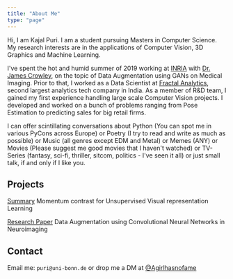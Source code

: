 ```yaml
---
title: "About Me"
type: "page"
---
```

Hi, I am Kajal Puri. I am a student pursuing Masters in Computer Science. My research interests are in the applications of Computer Vision, 3D Graphics and Machine Learning. 

I've spent the hot and humid summer of 2019 working at [INRIA](https://team.inria.fr/pervasive/) with [Dr. James Crowley](http://www-prima.inrialpes.fr/Prima/Homepages/jlc/jlc.html), on the topic of Data Augmentation using GANs on Medical Imaging. Prior to that, I worked as a Data Scientist at [Fractal Analytics](https://fractal.ai/), second largest analytics tech company in India. As a member of R&D team, I gained my first experience handling large scale Computer Vision projects. I developed and worked on a bunch of problems ranging from Pose Estimation to predicting sales for big retail firms. 

I can offer scintillating conversations about Python (You can spot me in various PyCons across Europe) or Poetry (I try to read and write as much as possible) or Music (all genres except EDM and Metal) or Memes (ANY) or Movies (Please suggest me good movies that I haven't watched) or TV-Series (fantasy, sci-fi, thriller, sitcom, politics - I've seen it all) or just small talk, if and only if I like you. 

## Projects


[Summary](https://www.dropbox.com/s/1z36pl7gl01hs8k/ExtendedAbstract.pdf?dl=0) Momentum contrast for Unsupervised Visual representation Learning

[Research Paper](https://www.dropbox.com/s/l5fbzk4ro36dpkh/PURI.pdf?dl=0) Data Augmentation using Convolutional Neural Networks in Neuroimaging


## Contact

Email me: `puri@uni-bonn.de` or drop me a DM at [@Agirlhasnofame](https://twitter.com/Agirlhasnofame)


